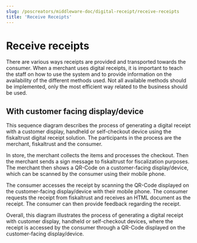 ```yaml
---
slug: /poscreators/middleware-doc/digital-receipt/receive-receipts
title: 'Receive Receipts'
---
```


# Receive receipts 

There are various ways receipts are provided and transported towards the consumer. When a merchant uses digital receipts, it is important to teach the staff on how to use the system and to provide information on the availability of the different methods used. Not all available methods should be implemented, only the most efficient way related to the business should be used. 

## With customer facing display/device 

This sequence diagram describes the process of generating a digital receipt with a customer display, handheld or self-checkout device using the fiskaltrust digital receipt solution. The participants in the process are the merchant, fiskaltrust and the consumer. 

In store, the merchant collects the items and processes the checkout. Then the merchant sends a sign message to fiskaltrust for fiscalization purposes. The merchant then shows a QR-Code on a customer-facing display/device, which can be scanned by the consumer using their mobile phone. 

The consumer accesses the receipt by scanning the QR-Code displayed on the customer-facing display/device with their mobile phone. The consumer requests the receipt from fiskaltrust and receives an HTML document as the receipt. The consumer can then provide feedback regarding the receipt. 

Overall, this diagram illustrates the process of generating a digital receipt with customer display, handheld or self-checkout devices, where the receipt is accessed by the consumer through a QR-Code displayed on the customer-facing display/device. 
